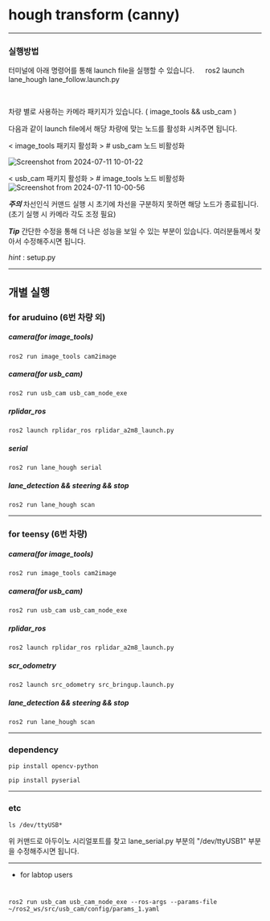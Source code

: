 # **hough transform (canny)**

---
### 실행방법


터미널에 아래 명령어를 통해 launch file을 실행할 수 있습니다.
&emsp;
    ros2 launch lane_hough lane_follow.launch.py

&emsp;

차량 별로 사용하는 카메라 패키지가 있습니다. ( image_tools && usb_cam )
 
 
다음과 같이 launch file에서 해당 차량에 맞는 노드를 활성화 시켜주면 됩니다.


< image_tools 패키지 활성화 >  # usb_cam 노드 비활성화



    
![Screenshot from 2024-07-11 10-01-22](https://github.com/RLmodel/RLCar_arudino/assets/151706131/9d53dc0d-43d0-42f0-b965-dd4bc84b1f90)



< usb_cam 패키지 활성화 >  # image_tools 노드 비활성화
![Screenshot from 2024-07-11 10-00-56](https://github.com/RLmodel/RLCar_arudino/assets/151706131/96a495ed-cd80-49ec-8397-424c15fa77a9)




***주의*** 차선인식 커맨드 실행 시 초기에 차선을 구분하지 못하면 해당 노드가 종료됩니다.
<br>
(초기 실행 시 카메라 각도 조정 필요)

***Tip*** 간단한 수정을 통해 더 나은 성능을 보일 수 있는 부분이 있습니다. 여러분들께서 찾아서 수정해주시면 됩니다.

*hint* : setup.py





--- 
## 개별 실행

### for aruduino (6번 차량 외)



##### **camera(for image_tools)**
    ros2 run image_tools cam2image 
    
##### **camera(for usb_cam)**
    ros2 run usb_cam usb_cam_node_exe
    
##### **rplidar_ros**
    ros2 launch rplidar_ros rplidar_a2m8_launch.py
    
##### **serial**
    ros2 run lane_hough serial
    
##### **lane_detection && steering && stop**
    ros2 run lane_hough scan




---
### for teensy (6번 차량)


##### **camera(for image_tools)**
    ros2 run image_tools cam2image                   
##### **camera(for usb_cam)**
    ros2 run usb_cam usb_cam_node_exe                 
##### **rplidar_ros**
    ros2 launch rplidar_ros rplidar_a2m8_launch.py           
##### **scr_odometry**
    ros2 launch src_odometry src_bringup.launch.py              
##### **lane_detection && steering && stop**
    ros2 run lane_hough scan

  


  
---


### dependency

    pip install opencv-python

    pip install pyserial

---

### etc 

    ls /dev/ttyUSB*    


위 커맨드로 아두이노 시리얼포트를 찾고 lane_serial.py 부분의 "/dev/ttyUSB1" 부분을 수정해주시면 됩니다.

---



+ for labtop users
#
    ros2 run usb_cam usb_cam_node_exe --ros-args --params-file ~/ros2_ws/src/usb_cam/config/params_1.yaml



